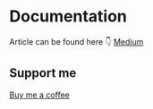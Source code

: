 # Documentation

Article can be found here 👇
<a href="https://medium.com/dev-genius/manage-azure-blob-storage-in-nestjs-daf5cb5125d4">Medium</a>

## Support me
<a href="https://www.buymeacoffee.com/wanuja18">Buy me a coffee</a>

